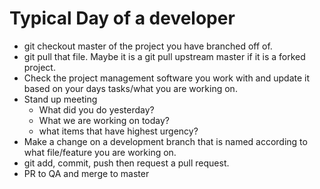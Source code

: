 # Typical Day of a developer

- git checkout master of the project you have branched off of.
- git pull that file. Maybe it is a git pull upstream master if it is a forked project.
- Check the project management software you work with and update it based on your days tasks/what you are working on.
- Stand up meeting
  - What did you do yesterday?
  - What we are working on today?
  - what items that have highest urgency?
- Make a change on a development branch that is named according to what file/feature you are working on.
- git add, commit, push then request a pull request.
- PR to QA and merge to master

